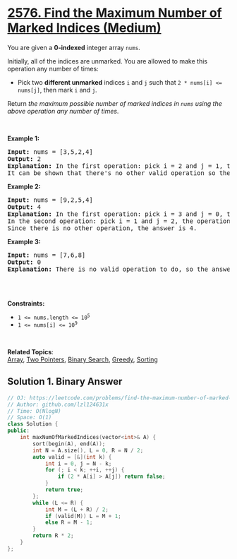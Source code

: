 # [2576. Find the Maximum Number of Marked Indices (Medium)](https://leetcode.com/problems/find-the-maximum-number-of-marked-indices)

<p>You are given a <strong>0-indexed</strong> integer array <code>nums</code>.</p>
<p>Initially, all of the indices are unmarked. You are allowed to make this operation any number of times:</p>
<ul>
	<li>Pick two <strong>different unmarked</strong> indices <code>i</code> and <code>j</code> such that <code>2 * nums[i] &lt;= nums[j]</code>, then mark <code>i</code> and <code>j</code>.</li>
</ul>
<p>Return <em>the maximum possible number of marked indices in <code>nums</code> using the above operation any number of times</em>.</p>
<p>&nbsp;</p>
<p><strong class="example">Example 1:</strong></p>
<pre><strong>Input:</strong> nums = [3,5,2,4]
<strong>Output:</strong> 2
<strong>Explanation: </strong>In the first operation: pick i = 2 and j = 1, the operation is allowed because 2 * nums[2] &lt;= nums[1]. Then mark index 2 and 1.
It can be shown that there's no other valid operation so the answer is 2.
</pre>
<p><strong class="example">Example 2:</strong></p>
<pre><strong>Input:</strong> nums = [9,2,5,4]
<strong>Output:</strong> 4
<strong>Explanation: </strong>In the first operation: pick i = 3 and j = 0, the operation is allowed because 2 * nums[3] &lt;= nums[0]. Then mark index 3 and 0.
In the second operation: pick i = 1 and j = 2, the operation is allowed because 2 * nums[1] &lt;= nums[2]. Then mark index 1 and 2.
Since there is no other operation, the answer is 4.
</pre>
<p><strong class="example">Example 3:</strong></p>
<pre><strong>Input:</strong> nums = [7,6,8]
<strong>Output:</strong> 0
<strong>Explanation: </strong>There is no valid operation to do, so the answer is 0.

</pre>
<p>&nbsp;</p>
<p><strong>Constraints:</strong></p>
<ul>
	<li><code>1 &lt;= nums.length &lt;= 10<sup>5</sup></code></li>
	<li><code>1 &lt;= nums[i] &lt;= 10<sup>9</sup></code></li>
</ul>
<p>&nbsp;</p>

**Related Topics**:  
[Array](https://leetcode.com/tag/array/), [Two Pointers](https://leetcode.com/tag/two-pointers/), [Binary Search](https://leetcode.com/tag/binary-search/), [Greedy](https://leetcode.com/tag/greedy/), [Sorting](https://leetcode.com/tag/sorting/)

## Solution 1. Binary Answer

```cpp
// OJ: https://leetcode.com/problems/find-the-maximum-number-of-marked-indices
// Author: github.com/lzl124631x
// Time: O(NlogN)
// Space: O(1)
class Solution {
public:
    int maxNumOfMarkedIndices(vector<int>& A) {
        sort(begin(A), end(A));
        int N = A.size(), L = 0, R = N / 2;
        auto valid = [&](int k) {
            int i = 0, j = N - k;
            for (; i < k; ++i, ++j) {
                if (2 * A[i] > A[j]) return false;
            }
            return true;
        };
        while (L <= R) {
            int M = (L + R) / 2;
            if (valid(M)) L = M + 1;
            else R = M - 1;
        }
        return R * 2;
    }
};
```
